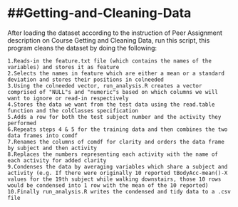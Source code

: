 ##Getting-and-Cleaning-Data
=========================

After loading the dataset according to the instruction of Peer Assignment description on Course Getting and Cleaning Data, run this script, this program cleans the dataset by doing the following:

	1.Reads-in the feature.txt file (which contains the names of the variables) and stores it as feature
	2.Selects the names in feature which are either a mean or a standard deviation and stores their positions in colneeded
	3.Using the colneeded vector, run_analysis.R creates a vector comprised of "NULL"s and "numeric"s based on which columns we will want to ignore or read-in respectively
	4.Stores the data we want from the test data using the read.table function and the colClasses specification
	5.Adds a row for both the test subject number and the activity they performed
	6.Repeats steps 4 & 5 for the training data and then combines the two data frames into comdf
	7.Renames the columns of comdf for clarity and orders the data frame by subject and then activity
	8.Replaces the numbers representing each activity with the name of each activity for added clarity
	9.Condenses the data by averaging variables which share a subject and activity (e.g. If there were originally 10 reported tBodyAcc-mean()-X values for the 19th subject while walking downstairs, those 10 rows would be condensed into 1 row with the mean of the 10 reported)
	10.Finally run_analysis.R writes the condensed and tidy data to a .csv file
